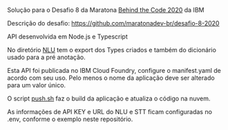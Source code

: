 Solução para o Desafio 8 da Maratona [Behind the Code 2020](https://www.maratona.dev/pt) da IBM

Descrição do desafio: https://github.com/maratonadev-br/desafio-8-2020

API desenvolvida em Node.js e Typescript

No diretório [NLU](NLU/) tem o export dos Types criados e também do dicionário usado para a pré anotação.

Esta API foi publicada no IBM Cloud Foundry, configure o manifest.yaml de acordo com seu uso. Pelo menos o nome da aplicação deve ser alterado para um valor único.

O script [push.sh](push.sh) faz o build da aplicação e atualiza o código na nuvem.

As informações de API KEY e URL do NLU e STT ficam configuradas no .env, conforme o exemplo neste repositório.
